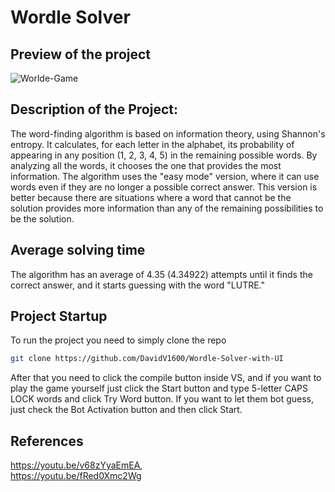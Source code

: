 # Wordle Solver

## Preview of the project
![Worlde-Game](https://github.com/DavidV1600/Worlde-Solver-with-UI/assets/115104357/cbdb3c6f-98bb-433c-bd67-6b366491307d)


## Description of the Project:
The word-finding algorithm is based on information theory, using Shannon's entropy. It calculates, for each letter in the alphabet, its probability of appearing in any position (1, 2, 3, 4, 5) in the remaining possible words. By analyzing all the words, it chooses the one that provides the most information. The algorithm uses the "easy mode" version, where it can use words even if they are no longer a possible correct answer. This version is better because there are situations where a word that cannot be the solution provides more information than any of the remaining possibilities to be the solution.

## Average solving time
The algorithm has an average of 4.35 (4.34922) attempts until it finds the correct answer, and it starts guessing with the word "LUTRE."

## Project Startup
To run the project you need to simply clone the repo
   ```sh
   git clone https://github.com/DavidV1600/Wordle-Solver-with-UI
   ```
After that you need to click the compile button inside VS, and if you want to play the game yourself just click the Start button and type 5-letter CAPS LOCK words and click Try Word button.
If you want to let them bot guess, just check the Bot Activation button and then click Start.

## References
https://youtu.be/v68zYyaEmEA,  
https://youtu.be/fRed0Xmc2Wg
